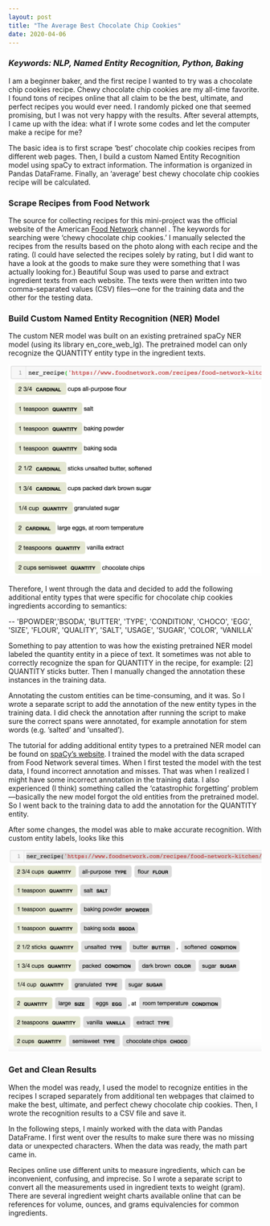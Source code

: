 ```yaml
---
layout: post
title: "The Average Best Chocolate Chip Cookies"
date: 2020-04-06
---
```


<h3><i>Keywords: NLP, Named Entity Recognition, Python, Baking</i></h3>

I am a beginner baker, and the first recipe I wanted to try was a chocolate chip cookies recipe. Chewy chocolate chip cookies are my all-time favorite. I found tons of recipes online that all claim to be the best, ultimate, and perfect recipes you would ever need. I randomly picked one that seemed promising, but I was not very happy with the results. After several attempts, I came up with the idea: what if I wrote some codes and let the computer make a recipe for me?

The basic idea is to first scrape ‘best’ chocolate chip cookies recipes from different web pages. Then, I build a custom Named Entity Recognition model using spaCy to extract information. The information is organized in Pandas DataFrame. Finally, an ‘average’ best chewy chocolate chip cookies recipe will be calculated.

<h3>Scrape Recipes from Food Network</h3>

The source for collecting recipes for this mini-project was the official website of the American <a href="https://www.foodnetwork.com/">Food Network</a> channel . The keywords for searching were ‘chewy chocolate chip cookies.’ I manually selected the recipes from the results based on the photo along with each recipe and the rating. (I could have selected the recipes solely by rating, but I did want to have a look at the goods to make sure they were something that I was actually looking for.) Beautiful Soup was used to parse and extract ingredient texts from each website. The texts were then written into two comma-separated values (CSV) files—one for the training data and the other for the testing data.

<h3>Build Custom Named Entity Recognition (NER) Model</h3>

The custom NER model was built on an existing pretrained spaCy NER model (using its library en_core_web_lg). The pretrained model can only recognize the QUANTITY entity type in the ingredient texts.

<img src="PretrainedNER.jpg" alt="PretrainedNER">

Therefore, I went through the data and decided to add the following additional entity types that were specific for chocolate chip cookies ingredients according to semantics:

-- 'BPOWDER','BSODA', 'BUTTER', 'TYPE', 'CONDITION', 'CHOCO', 'EGG', 'SIZE', 'FLOUR', 'QUALITY', 'SALT', 'USAGE', 'SUGAR', 'COLOR', 'VANILLA'

Something to pay attention to was how the existing pretrained NER model labeled the quantity entity in a piece of text. It sometimes was not able to correctly recognize the span for QUANTITY in the recipe, for example: [2] QUANTITY sticks butter. Then I manually changed the annotation these instances in the training data.

Annotating the custom entities can be time-consuming, and it was. So I wrote a separate script to add the annotation of the new entity types in the training data. I did check the annotation after running the script to make sure the correct spans were annotated, for example annotation for stem words (e.g. ’salted’ and ‘unsalted’).

The tutorial for adding additional entity types to a pretrained NER model can be found on <a href="https://spacy.io/usage/training#example-new-entity-type">spaCy’s website</a>. I trained the model with the data scraped from Food Network several times. When I first tested the model with the test data, I found incorrect annotation and misses. That was when I realized I might have some incorrect annotation in the training data. I also experienced (I think) something called the ‘catastrophic forgetting’ problem—basically the new model forgot the old entities from the pretrained model. So I went back to the training data to add the annotation for the QUANTITY entity.

After some changes, the model was able to make accurate recognition. With custom entity labels, looks like this

<img src="CustomNER.jpg" alt="CustomNER">

<h3>Get and Clean Results</h3>

When the model was ready, I used the model to recognize entities in the recipes I scraped separately from additional ten webpages that claimed to make the best, ultimate, and perfect chewy chocolate chip cookies. Then, I wrote the recognition results to a CSV file and save it. 

In the following steps, I mainly worked with the data with Pandas DataFrame. I first went over the results to make sure there was no missing data or unexpected characters. When the data was ready, the math part came in.

Recipes online use different units to measure ingredients, which can be inconvenient, confusing, and imprecise. So I wrote a separate script to convert all the measurements used in ingredient texts to weight (gram). There are several ingredient weight charts available online that can be references for volume, ounces, and grams equivalencies for common ingredients.
